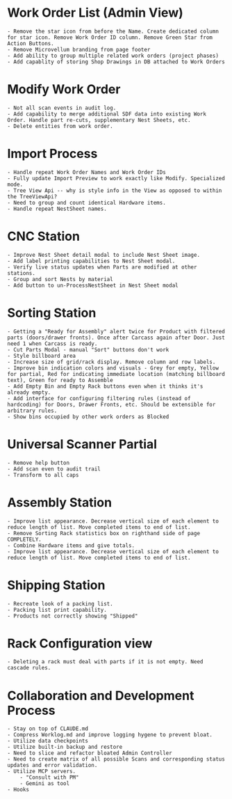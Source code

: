 # Work Order List (Admin View)
    - Remove the star icon from before the Name. Create dedicated column for star icon. Remove Work Order ID column. Remove Green Star from Action Buttons.
    - Remove Microvellum branding from page footer
    - Add ability to group multiple related work orders (project phases)
    - Add capablity of storing Shop Drawings in DB attached to Work Orders

# Modify Work Order
    - Not all scan events in audit log.
    - Add capability to merge additional SDF data into existing Work Order. Handle part re-cuts, supplementary Nest Sheets, etc.
    - Delete entities from work order.

# Import Process
    - Handle repeat Work Order Names and Work Order IDs
    - Fully update Import Preview to work exactly like Modify. Specialized mode.
    - Tree View Api -- why is style info in the View as opposed to within the TreeViewApi?
    - Need to group and count identical Hardware items.
    - Handle repeat NestSheet names.

# CNC Station
    - Improve Nest Sheet detail modal to include Nest Sheet image.
    - Add label printing capabilities to Nest Sheet modal.
    - Verify live status updates when Parts are modified at other stations.
    - Group and sort Nests by material
    - Add button to un-ProcessNestSheet in Nest Sheet modal

# Sorting Station
    - Getting a "Ready for Assembly" alert twice for Product with filtered parts (doors/drawer fronts). Once after Carcass again after Door. Just need 1 when Carcass is ready.
    - Cut Parts Modal - manual "Sort" buttons don't work
    - Style billboard area
    - Increase size of grid/rack display. Remove column and row labels.
    - Improve bin indication colors and visuals - Grey for empty, Yellow for partial, Red for indicating immediate location (matching billboard text), Green for ready to Assemble
    - Add Empty Bin and Empty Rack buttons even when it thinks it's already empty.
    - Add interface for configuring filtering rules (instead of hardcoding) for Doors, Drawer Fronts, etc. Should be extensible for arbitrary rules.
    - Show bins occupied by other work orders as Blocked

# Universal Scanner Partial
    - Remove help button
    - Add scan even to audit trail
    - Transform to all caps

# Assembly Station
    - Improve list appearance. Decrease vertical size of each element to reduce length of list. Move completed items to end of list.
    - Remove Sorting Rack statistics box on righthand side of page COMPLETELY.
    - Combine Hardware items and give totals.
    - Improve list appearance. Decrease vertical size of each element to reduce length of list. Move completed items to end of list.

# Shipping Station
    - Recreate look of a packing list.
    - Packing list print capability.
    - Products not correctly showing "Shipped"

# Rack Configuration view
    - Deleting a rack must deal with parts if it is not empty. Need cascade rules.

# Collaboration and Development Process
    - Stay on top of CLAUDE.md
    - Compress Worklog.md and improve logging hygene to prevent bloat.
    - Utilize data checkpoints
    - Utilize built-in backup and restore
    - Need to slice and refactor bloated Admin Controller
    - Need to create matrix of all possible Scans and corresponding status updates and error validation.
    - Utilize MCP servers.
        - "Consult with PM"
        - Gemini as tool
    - Hooks
    